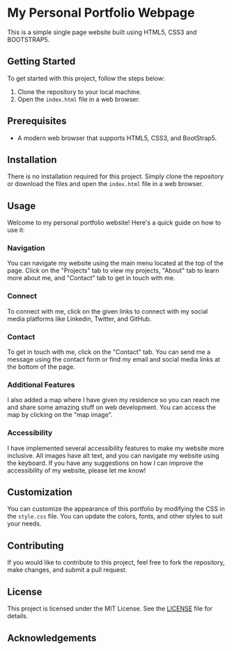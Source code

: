 # My Personal Portfolio Webpage

This is a simple single page website built using HTML5, CSS3 and BOOTSTRAP5.

## Getting Started

To get started with this project, follow the steps below:

1. Clone the repository to your local machine.
2. Open the `index.html` file in a web browser.

## Prerequisites

- A modern web browser that supports HTML5, CSS3, and BootStrap5.

## Installation

There is no installation required for this project. Simply clone the repository or download the files and open the `index.html` file in a web browser.

## Usage

Welcome to my personal portfolio website! Here's a quick guide on how to use it:

### Navigation

You can navigate my website using the main menu located at the top of the page. Click on the "Projects" tab to view my projects, "About" tab to learn more about me, and "Contact" tab to get in touch with me.

### Connect

To connect with me, click on the given links to connect with my social media platforms like Linkedin, Twitter, and GitHub.

### Contact

To get in touch with me, click on the "Contact" tab. You can send me a message using the contact form or find my email and social media links at the bottom of the page.

### Additional Features

I also added a map where I have given my residence so you can reach me and share some amazing stuff on web development. You can access the map by clicking on the "map image".

### Accessibility

I have implemented several accessibility features to make my website more inclusive. All images have alt text, and you can navigate my website using the keyboard. If you have any suggestions on how I can improve the accessibility of my website, please let me know!


## Customization

You can customize the appearance of this portfolio by modifying the CSS in the `style.css` file. You can update the colors, fonts, and other styles to suit your needs.

## Contributing

If you would like to contribute to this project, feel free to fork the repository, make changes, and submit a pull request.

## License

This project is licensed under the MIT License. See the [LICENSE](LICENSE) file for details.

## Acknowledgements
